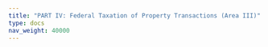 ```yaml
---
title: "PART IV: Federal Taxation of Property Transactions (Area III)"
type: docs
nav_weight: 40000
---
```

